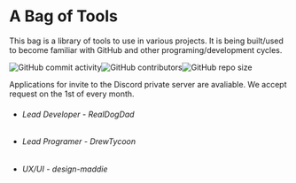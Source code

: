 # A Bag of Tools


This bag is a library of tools to use in various projects.
It is being built/used to become familiar with GitHub and other programing/development cycles. 

![GitHub commit activity](https://img.shields.io/github/commit-activity/w/realdogdad/toolbag?style=flat-square)![GitHub contributors](https://img.shields.io/github/contributors-anon/realdogdad/toolbag?style=flat-square)![GitHub repo size](https://img.shields.io/github/repo-size/realdogdad/toolbag?style=flat-square)

Applications for invite to the Discord private server are avaliable. We accept request on the 1st of every month.

- ###### Lead Developer - RealDogDad
- ###### Lead Programer - DrewTycoon
- ###### UX/UI - design-maddie
